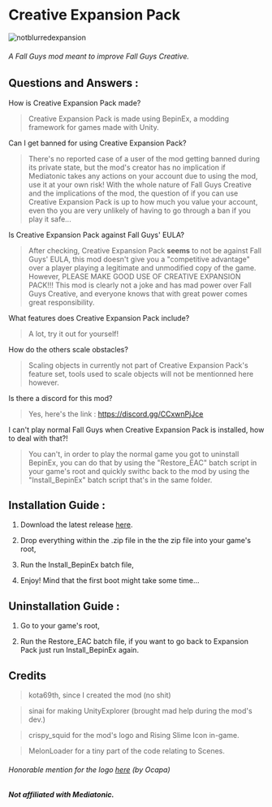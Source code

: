 # Creative Expansion Pack

![notblurredexpansion](https://pbs.twimg.com/media/F2XOuFsXQAA4qW8?format=jpg&name=medium)
###### A Fall Guys mod meant to improve Fall Guys Creative.


## Questions and Answers :

How is Creative Expansion Pack made?
> Creative Expansion Pack is made using BepinEx, a modding framework for games made with Unity.

Can I get banned for using Creative Expansion Pack?
> There's no reported case of a user of the mod getting banned during its private state, but the mod's creator has no implication if Mediatonic takes any actions on your account due to using the mod, use it at your own risk! With the whole nature of Fall Guys Creative and the implications of the mod, the question of if you can use Creative Expansion Pack is up to how much you value your account, even tho you are very unlikely of having to go through a ban if you play it safe...

Is Creative Expansion Pack against Fall Guys' EULA?
> After checking, Creative Expansion Pack **seems** to not be against Fall Guys' EULA, this mod doesn't give you a "competitive advantage" over a player playing a legitimate and unmodified copy of the game. However, PLEASE MAKE GOOD USE OF CREATIVE EXPANSION PACK!!! This mod is clearly not a joke and has mad power over Fall Guys Creative, and everyone knows that with great power comes great responsibility.

What features does Creative Expansion Pack include?
> A lot, try it out for yourself!

How do the others scale obstacles?
> Scaling objects in currently not part of Creative Expansion Pack's feature set, tools used to scale objects will not be mentionned here however.

Is there a discord for this mod?
> Yes, here's the link : https://discord.gg/CCxwnPjJce

I can't play normal Fall Guys when Creative Expansion Pack is installed, how to deal with that?!
> You can't, in order to play the normal game you got to uninstall BepinEx, you can do that by using the "Restore_EAC" batch script in your game's root and quickly swithc back to the mod by using the "Install_BepinEx" batch script that's in the same folder.

## Installation Guide : 

 1. Download the latest release [here](https://github.com/kota69th/CreativeExpansionPack/releases/tag/stable).
 
 2. Drop everything within the .zip file in the the zip file into your game's root,
 
 3. Run the Install_BepinEx batch file,
 
 4. Enjoy! Mind that the first boot might take some time...

## Uninstallation Guide : 

1. Go to your game's root,

2. Run the Restore_EAC batch file, if you want to go back to Expansion Pack just run Install_BepinEx again.

## Credits
> kota69th, since I created the mod (no shit)

> sinai for making UnityExplorer (brought mad help during the mod's dev.)

> crispy_squid for the mod's logo and Rising Slime Icon in-game.

> MelonLoader for a tiny part of the code relating to Scenes.

###### Honorable mention for the logo [here](https://pbs.twimg.com/media/F2jB2VDWYAAzmb1?format=png&name=small) (by Ocapa)
##
##### Not affiliated with Mediatonic.
